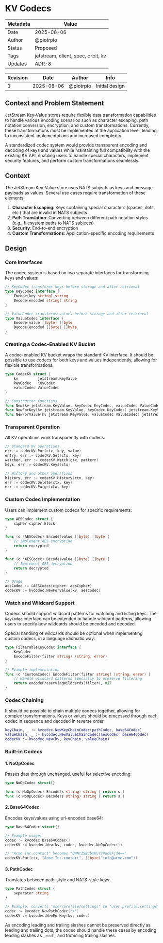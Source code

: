 # KV Codecs

| Metadata | Value                              |
|----------|------------------------------------|
| Date     | 2025-08-06                         |
| Author   | @piotrpio                          |
| Status   | Proposed                           |
| Tags     | jetstream, client, spec, orbit, kv |
| Updates  | ADR-8                              |

| Revision | Date       | Author    | Info           |
|----------|------------|-----------|----------------|
| 1        | 2025-08-06 | @piotrpio | Initial design |

## Context and Problem Statement

JetStream Key-Value stores require flexible data transformation capabilities to handle various encoding scenarios such as character escaping, path notation conversion, encryption, and custom transformations. Currently, these transformations must be implemented at the application level, leading to inconsistent implementations and increased complexity.

A standardized codec system would provide transparent encoding and decoding of keys and values while maintaining full compatibility with the existing KV API, enabling users to handle special characters, implement security features, and perform custom transformations seamlessly.

## Context

The JetStream Key-Value store uses NATS subjects as keys and message payloads as values. Several use cases require transformation of these elements:

1. **Character Escaping**: Keys containing special characters (spaces, dots, etc.) that are invalid in NATS subjects
2. **Path Translation**: Converting between different path notation styles (e.g., filesystem paths to NATS subjects)
3. **Security**: End-to-end encryption
4. **Custom Transformations**: Application-specific encoding requirements

## Design

### Core Interfaces

The codec system is based on two separate interfaces for transforming keys and values:

```go
// KeyCodec transforms keys before storage and after retrieval
type KeyCodec interface {
    Encode(key string) string
    Decode(encoded string) string
}

// ValueCodec transforms values before storage and after retrieval
type ValueCodec interface {
    Encode(value []byte) []byte
    Decode(encoded []byte) []byte
}
```

### Creating a Codec-Enabled KV Bucket

A codec-enabled KV bucket wraps the standard KV interface. It should be possible to use codecs for both keys and values independently, allowing for flexible transformations.

```go
type CodecKV struct {
    kv         jetstream.KeyValue
    keyCodec   KeyCodec
    valueCodec ValueCodec
}

// Constructor functions
func New(kv jetstream.KeyValue, keyCodec KeyCodec, valueCodec ValueCodec) jetstream.KeyValue
func NewForKey(kv jetstream.KeyValue, keyCodec KeyCodec) jetstream.KeyValue
func NewForValue(kv jetstream.KeyValue, valueCodec ValueCodec) jetstream.KeyValue
```

### Transparent Operation

All KV operations work transparently with codecs:

```go
// Standard KV operations
err := codecKV.Put(ctx, key, value)
entry, err := codecKV.Get(ctx, key)
watcher, err := codecKV.Watch(ctx, pattern)
keys, err := codecKV.Keys(ctx)

// History and other operations
history, err := codecKV.History(ctx, key)
err := codecKV.Delete(ctx, key)
err := codecKV.Purge(ctx, key)
```

### Custom Codec Implementation

Users can implement custom codecs for specific requirements:

```go
type AESCodec struct {
    cipher cipher.Block
}

func (c *AESCodec) Encode(value []byte) []byte {
    // Implement AES encryption
    return encrypted
}

func (c *AESCodec) Decode(value []byte) []byte {
    // Implement AES decryption
    return decrypted
}

// Usage
aesCodec := &AESCodec{cipher: aesCipher}
codecKV := kvcodec.NewForValue(kv, aesCodec)
```

### Watch and Wildcard Support

Codecs should support wildcard patterns for watching and listing keys. The `KeyCodec` interface can be extended to handle wildcard patterns, allowing users to specify how wildcards should be encoded and decoded.

Special handling of wildcards should be optional when implementing custom codecs, in a language idiomatic way.

```go
type FilterableKeyCodec interface {
    KeyCodec
    EncodeFilter(filter string) (string, error)
}

// Example implementation
func (c *CustomCodec) EncodeFilter(filter string) (string, error) {
    // Handle wildcard patterns specially to preserve filtering
    return encodePreservingWildcards(filter), nil
}
```

### Codec Chaining

It should be possible to chain multiple codecs together, allowing for complex transformations. Keys or values should be processed through each codec in sequence and decoded in reverse order.

```g
keyChain, _ := kvcodec.NewKeyChainCodec(pathCodec, base64Codec)
valueChain, _ := kvcodec.NewValueChainCodec(aesCodec, base64Codec)
codecKV := kvcodec.New(kv, keyChain, valueChain)
```

### Built-in Codecs

#### 1. NoOpCodec

Passes data through unchanged, useful for selective encoding:

```go
type NoOpCodec struct{}

func (c NoOpCodec) Encode(s string) string { return s }
func (c NoOpCodec) Decode(s string) string { return s }
```

#### 2. Base64Codec

Encodes keys/values using url-encoded base64:

```go
type Base64Codec struct{}

// Example usage:
codec := kvcodec.Base64Codec()
codecKV := kvcodec.New(kv, codec, kvcodec.NoOpCodec())

// "Acme Inc.contact" becomes "QWNtZSBJbmMuY29udGFjdA=="
codecKV.Put(ctx, "Acme Inc.contact", []byte("info@acme.com"))
```

#### 3. PathCodec

Translates between path-style and NATS-style keys:

```go
type PathCodec struct {
    separator string
}

// Example: converts "user/profile/settings" to "user.profile.settings"
codec := kvcodec.NewPathCodec("/")
codecKV := kvcodec.NewForKey(kv, codec)
```

As encoding leading and trailing slashes cannot be preserved directly as leading and trailing dots, the codec should handle these cases by encoding leading slashes as `_root_` and trimming trailing slashes.

